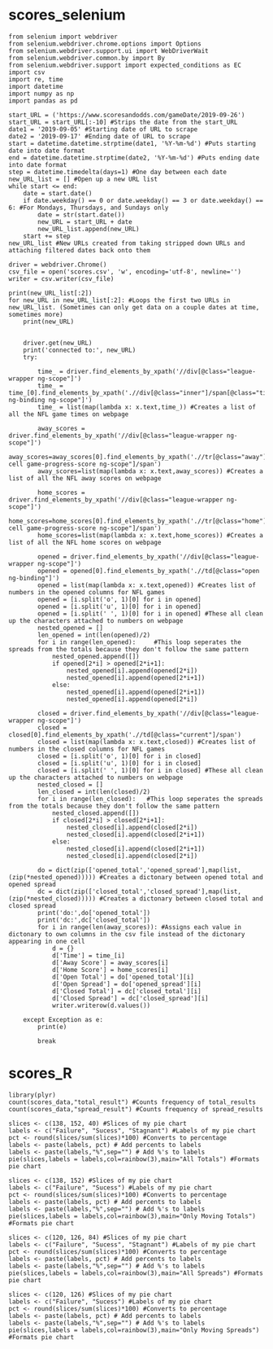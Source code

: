 # scores_selenium

    from selenium import webdriver
    from selenium.webdriver.chrome.options import Options
    from selenium.webdriver.support.ui import WebDriverWait
    from selenium.webdriver.common.by import By
    from selenium.webdriver.support import expected_conditions as EC
    import csv
    import re, time
    import datetime
    import numpy as np
    import pandas as pd

    start_URL = ('https://www.scoresandodds.com/gameDate/2019-09-26')
    start_URL = start_URL[:-10] #Strips the date from the start_URL
    date1 = '2019-09-05' #Starting date of URL to scrape
    date2 = '2019-09-17' #Ending date of URL to scrape
    start = datetime.datetime.strptime(date1, '%Y-%m-%d') #Puts starting date into date format
    end = datetime.datetime.strptime(date2, '%Y-%m-%d') #Puts ending date into date format
    step = datetime.timedelta(days=1) #One day between each date
    new_URL_list = [] #Open up a new URL list
    while start <= end:
        date = start.date()
        if date.weekday() == 0 or date.weekday() == 3 or date.weekday() == 6: #For Mondays, Thursdays, and Sundays only
            date = str(start.date())
            new_URL = start_URL + date
            new_URL_list.append(new_URL)
        start += step 
    new_URL_list #New URLs created from taking stripped down URLs and attaching filtered dates back onto them

    driver = webdriver.Chrome() 
    csv_file = open('scores.csv', 'w', encoding='utf-8', newline='')
    writer = csv.writer(csv_file)

    print(new_URL_list[:2])
    for new_URL in new_URL_list[:2]: #Loops the first two URLs in new_URL_list. (Sometimes can only get data on a couple dates at time, sometimes more)
        print(new_URL)


        driver.get(new_URL)
        print('connected to:', new_URL)
        try:
        
            time_ = driver.find_elements_by_xpath('//div[@class="league-wrapper ng-scope"]')
            time_ = time_[0].find_elements_by_xpath('.//div[@class="inner"]/span[@class="time ng-binding ng-scope"]')
            time_ = list(map(lambda x: x.text,time_)) #Creates a list of all the NFL game times on webpage

            away_scores = driver.find_elements_by_xpath('//div[@class="league-wrapper ng-scope"]')
            away_scores=away_scores[0].find_elements_by_xpath('.//tr[@class="away"]/td[@class="bold-cell game-progress-score ng-scope"]/span')
            away_scores=list(map(lambda x: x.text,away_scores)) #Creates a list of all the NFL away scores on webpage

            home_scores = driver.find_elements_by_xpath('//div[@class="league-wrapper ng-scope"]')
            home_scores=home_scores[0].find_elements_by_xpath('.//tr[@class="home"]/td[@class="bold-cell game-progress-score ng-scope"]/span')
            home_scores=list(map(lambda x: x.text,home_scores)) #Creates a list of all the NFL home scores on webpage

            opened = driver.find_elements_by_xpath('//div[@class="league-wrapper ng-scope"]')
            opened = opened[0].find_elements_by_xpath('.//td[@class="open ng-binding"]')
            opened = list(map(lambda x: x.text,opened)) #Creates list of numbers in the opened columns for NFL games
            opened = [i.split('o', 1)[0] for i in opened]
            opened = [i.split('u', 1)[0] for i in opened]
            opened = [i.split(' ', 1)[0] for i in opened] #These all clean up the characters attached to numbers on webpage
            nested_opened = [] 
            len_opened = int(len(opened)/2)
            for i in range(len_opened):     #This loop seperates the spreads from the totals because they don't follow the same pattern
                nested_opened.append([]) 
                if opened[2*i] > opened[2*i+1]:
                    nested_opened[i].append(opened[2*i])
                    nested_opened[i].append(opened[2*i+1])
                else:
                    nested_opened[i].append(opened[2*i+1])
                    nested_opened[i].append(opened[2*i])

            closed = driver.find_elements_by_xpath('//div[@class="league-wrapper ng-scope"]')
            closed = closed[0].find_elements_by_xpath('.//td[@class="current"]/span')
            closed = list(map(lambda x: x.text,closed)) #Creates list of numbers in the closed columns for NFL games
            closed = [i.split('o', 1)[0] for i in closed]
            closed = [i.split('u', 1)[0] for i in closed]
            closed = [i.split(' ', 1)[0] for i in closed] #These all clean up the characters attached to numbers on webpage
            nested_closed = []   
            len_closed = int(len(closed)/2)
            for i in range(len_closed):   #This loop seperates the spreads from the totals because they don't follow the same pattern
                nested_closed.append([]) 
                if closed[2*i] > closed[2*i+1]:
                    nested_closed[i].append(closed[2*i])
                    nested_closed[i].append(closed[2*i+1])
                else:
                    nested_closed[i].append(closed[2*i+1])
                    nested_closed[i].append(closed[2*i])

            do = dict(zip(['opened_total','opened_spread'],map(list,(zip(*nested_opened))))) #Creates a dictonary between opened total and opened spread
            dc = dict(zip(['closed_total','closed_spread'],map(list,(zip(*nested_closed))))) #Creates a dictonary between closed total and closed spread
            print('do:',do['opened_total'])
            print('dc:',dc['closed_total'])
            for i in range(len(away_scores)): #Assigns each value in dictonary to own columns in the csv file instead of the dictonary appearing in one cell
                d = {}
                d['Time'] = time_[i]
                d['Away Score'] = away_scores[i]
                d['Home Score'] = home_scores[i]
                d['Open Total'] = do['opened_total'][i]
                d['Open Spread'] = do['opened_spread'][i]
                d['Closed Total'] = dc['closed_total'][i]
                d['Closed Spread'] = dc['closed_spread'][i]
                writer.writerow(d.values())

        except Exception as e:
            print(e)
    
            break
# scores_R

    library(plyr)
    count(scores_data,"total_result") #Counts frequency of total_results
    count(scores_data,"spread_result") #Counts frequency of spread_results

    slices <- c(138, 152, 40) #Slices of my pie chart
    labels <- c("Failure", "Sucess", "Stagnant") #Labels of my pie chart
    pct <- round(slices/sum(slices)*100) #Converts to percentage
    labels <- paste(labels, pct) # Add percents to labels
    labels <- paste(labels,"%",sep="") # Add %'s to labels
    pie(slices,labels = labels,col=rainbow(3),main="All Totals") #Formats pie chart

    slices <- c(138, 152) #Slices of my pie chart
    labels <- c("Failure", "Sucess") #Labels of my pie chart
    pct <- round(slices/sum(slices)*100) #Converts to percentage
    labels <- paste(labels, pct) # Add percents to labels
    labels <- paste(labels,"%",sep="") # Add %'s to labels
    pie(slices,labels = labels,col=rainbow(3),main="Only Moving Totals") #Formats pie chart

    slices <- c(120, 126, 84) #Slices of my pie chart
    labels <- c("Failure", "Sucess", "Stagnant") #Labels of my pie chart
    pct <- round(slices/sum(slices)*100) #Converts to percentage
    labels <- paste(labels, pct) # Add percents to labels
    labels <- paste(labels,"%",sep="") # Add %'s to labels
    pie(slices,labels = labels,col=rainbow(3),main="All Spreads") #Formats pie chart

    slices <- c(120, 126) #Slices of my pie chart
    labels <- c("Failure", "Sucess") #Labels of my pie chart
    pct <- round(slices/sum(slices)*100) #Converts to percentage
    labels <- paste(labels, pct) # Add percents to labels
    labels <- paste(labels,"%",sep="") # Add %'s to labels
    pie(slices,labels = labels,col=rainbow(3),main="Only Moving Spreads") #Formats pie chart
